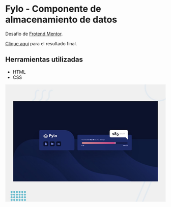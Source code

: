 # Fylo - Componente de almacenamiento de datos

Desafio de [Frotend Mentor](https://www.frontendmentor.io/profile/Arturo-Lopez).

[Clique aqui](https://arturo-lopez.github.io/fylo-data-storage-component/) para el resultado final.

## Herramientas utilizadas

- HTML
- CSS

![Preview](./images/desktop-preview.jpg)

